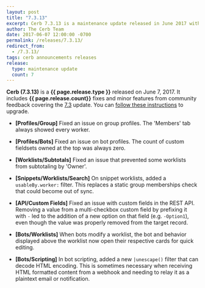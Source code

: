 ```yaml
---
layout: post
title: "7.3.13"
excerpt: Cerb 7.3.13 is a maintenance update released in June 2017 with 7 fixes and minor features from community feedback.
author: The Cerb Team
date: 2017-06-07 12:00:00 -0700
permalink: /releases/7.3.13/
redirect_from:
  - /7.3.13/
tags: cerb announcements releases
release:
  type: maintenance update
  count: 7
---
```


**Cerb (7.3.13)** is a **{{ page.release.type }}** released on June 7, 2017. It includes **{{ page.release.count}}** fixes and minor features from community feedback covering the [7.3](/releases/7.3/) update.  You can [follow these instructions](/docs/upgrading/) to upgrade.

* **[Profiles/Group]** Fixed an issue on group profiles. The 'Members' tab always showed every worker.

* **[Profiles/Bots]** Fixed an issue on bot profiles. The count of custom fieldsets owned at the top was always zero.

* **[Worklists/Subtotals]** Fixed an issue that prevented some worklists from subtotaling by 'Owner'.
    
* **[Snippets/Worklists/Search]** On snippet worklists, added a `usableBy.worker:` filter. This replaces a static group memberships check that could become out of sync.

* **[API/Custom Fields]** Fixed an issue with custom fields in the REST API. Removing a value from a multi-checkbox custom field by prefixing it with `-` led to the addition of a new option on that field (e.g. `-Option1`), even though the value was properly removed from the target record.

* **[Bots/Worklists]** When bots modify a worklist, the bot and behavior displayed above the worklist now open their respective cards for quick editing.

* **[Bots/Scripting]** In bot scripting, added a new `|unescape()` filter that can decode HTML encoding. This is sometimes necessary when receiving HTML formatted content from a webhook and needing to relay it as a plaintext email or notification.